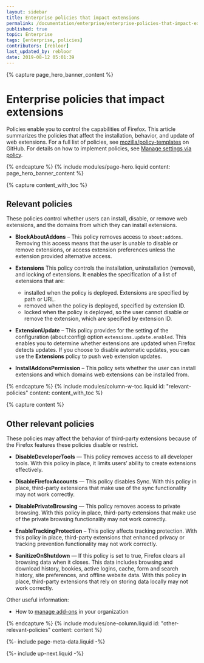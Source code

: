 ```yaml
---
layout: sidebar
title: Enterprise policies that impact extensions
permalink: /documentation/enterprise/enterprise-policies-that-impact-extensions/
published: true
topic: Enterprise
tags: [enterprise, policies]
contributors: [rebloor]
last_updated_by: rebloor
date: 2019-08-12 05:01:39
---
```


<!-- Page Hero Banner -->

{% capture page_hero_banner_content %}

# Enterprise policies that impact extensions

Policies enable you to control the capabilities of Firefox. This article summarizes the policies that affect the installation, behavior, and update of web extensions. For a full list of policies, see [mozilla/policy-templates](https://github.com/mozilla/policy-templates) on GitHub. For details on how to implement policies, see [Manage settings via policy](https://support.mozilla.org/products/firefox-enterprise/policies-customization-enterprise/manage-settings-policy).

{% endcapture %}
{% include modules/page-hero.liquid
	content: page_hero_banner_content
%}

<!-- END: Page Hero Banner -->

<!-- Content with Table of Contents Module -->

{% capture content_with_toc %}

## Relevant policies

These policies control whether users can install, disable, or remove web extensions, and the domains from which they can install extensions.

- **BlockAboutAddons** – This policy removes access to `about:addons`. Removing this access means that the user is unable to disable or remove extensions, or access extension preferences unless the extension provided alternative access.

- **Extensions** This policy controls the installation, uninstallation (removal), and locking of extensions. It enables the specification of a list of extensions that are:

  - installed when the policy is deployed. Extensions are specified by path or URL.
  - removed when the policy is deployed, specified by extension ID.
  - locked when the policy is deployed, so the user cannot disable or remove the extension, which are specified by extension ID.

- **ExtensionUpdate** – This policy provides for the setting of the configuration (about:config) option `extensions.update.enabled`. This enables you to determine whether extensions are updated when Firefox detects updates. If you choose to disable automatic updates, you can use the **Extensions** policy to push web extension updates.

- **InstallAddonsPermission** – This policy sets whether the user can install extensions and which domains web extensions can be installed from.

{% endcapture %}
{% include modules/column-w-toc.liquid
  id: "relevant-policies"
  content: content_with_toc
%}

<!-- END: Content with Table of Contents -->

<!-- Single Column Body Module -->

{% capture content %}

## Other relevant policies

These policies may affect the behavior of third-party extensions because of the Firefox features these policies disable or restrict.

- **DisableDeveloperTools** — This policy removes access to all developer tools. With this policy in place, it limits users’ ability to create extensions effectively.

- **DisableFirefoxAccounts** — This policy disables Sync. With this policy in place, third-party extensions that make use of the sync functionality may not work correctly.

- **DisablePrivateBrowsing** — This policy removes access to private browsing. With this policy in place, third-party extensions that make use of the private browsing functionality may not work correctly.

- **EnableTrackingProtection** – This policy affects tracking protection. With this policy in place, third-party extensions that enhanced privacy or tracking prevention functionality may not work correctly.

- **SanitizeOnShutdown** — If this policy is set to true, Firefox clears all browsing data when it closes. This data includes browsing and download history, bookies, active logins, cache, form and search history, site preferences, and offline website data. With this policy in place, third-party extensions that rely on storing data locally may not work correctly.

Other useful information:

- How to [manage add-ons](https://support.mozilla.org/products/firefox-enterprise/policies-customization-enterprise/manage-add-ons-enterprise) in your organization

{% endcapture %}
{% include modules/one-column.liquid
  id: "other-relevant-policies"
  content: content
%}

<!-- END: Single Column Body Module -->

<!-- Meta Data -->

{%- include page-meta-data.liquid -%}

<!-- END: Meta Data -->

<!-- Up Next -->

{%- include up-next.liquid -%}

<!-- END: Up Next -->
